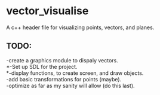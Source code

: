 # vector_visualise
A c++ header file for visualizing points, vectors, and planes.   

## TODO:
-create a graphics module to dispaly vectors.  
*-Set up SDL for the project.  
*-display functions, to create screen, and draw objects.  
-add basic transformations for points (maybe).   
-optimize as far as my sanity will allow (do this last).  
